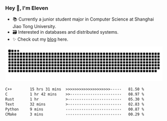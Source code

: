 ### Hey 👋, I'm Eleven

- 📚 Currently a junior student major in Computer Science at Shanghai Jiao Tong University.
- 🗃️ Interested in databases and distributed systems.
- ✨ Check out my [blog](https://el-even-11.github.io/Blog/) here.

![github contribution grid snake animation](https://raw.githubusercontent.com/El-even-11/El-even-11/output/github-contribution-grid-snake.svg)

<!--START_SECTION:waka-->

```text
C++        15 hrs 31 mins  >>>>>>>>>>>>>>>>>>>>-----   81.50 %
C          1 hr 42 mins    >>-----------------------   08.97 %
Rust       1 hr            >------------------------   05.30 %
Text       32 mins         >------------------------   02.83 %
Python     9 mins          -------------------------   00.87 %
CMake      3 mins          -------------------------   00.29 %
```

<!--END_SECTION:waka-->
